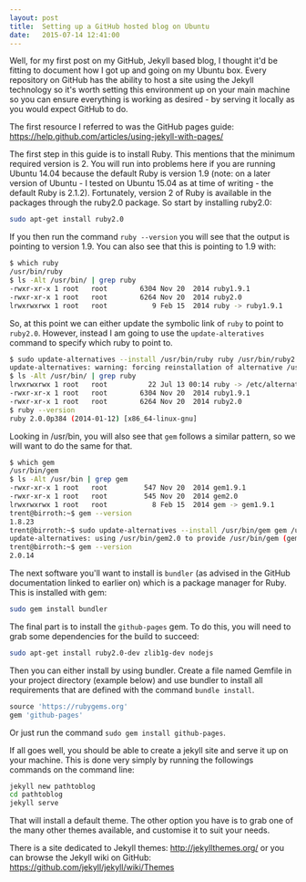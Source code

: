```yaml
---
layout: post
title:  Setting up a GitHub hosted blog on Ubuntu
date:   2015-07-14 12:41:00
---
```


Well, for my first post on my GitHub, Jekyll based blog, I thought it'd be fitting to document how I got up and going on my Ubuntu box. Every repository on GitHub has the ability to host a site using the Jekyll technology so it's worth setting this environment up on your main machine so you can ensure everything is working as desired - by serving it locally as you would expect GitHub to do.

The first resource I referred to was the GitHub pages guide: <https://help.github.com/articles/using-jekyll-with-pages/>

The first step in this guide is to install Ruby. This mentions that the minimum required version is 2. You will run into problems here if you are running Ubuntu 14.04 because the default Ruby is version 1.9 (note: on a later version of Ubuntu - I tested on Ubuntu 15.04 as at time of writing - the default Ruby is 2.1.2). Fortunately, version 2 of Ruby is available in the packages through the ruby2.0 package. So start by installing ruby2.0:

```bash
sudo apt-get install ruby2.0
```

If you then run the command `ruby --version` you will see that the output is pointing to version 1.9. You can also see that this is pointing to 1.9 with:

```bash
$ which ruby
/usr/bin/ruby
$ ls -Alt /usr/bin/ | grep ruby
-rwxr-xr-x 1 root   root        6304 Nov 20  2014 ruby1.9.1
-rwxr-xr-x 1 root   root        6264 Nov 20  2014 ruby2.0
lrwxrwxrwx 1 root   root           9 Feb 15  2014 ruby -> ruby1.9.1
```

So, at this point we can either update the symbolic link of `ruby` to point to `ruby2.0`. However, instead I am going to use the `update-alteratives` command to specify which ruby to point to.

```bash
$ sudo update-alternatives --install /usr/bin/ruby ruby /usr/bin/ruby2.0 1
update-alternatives: warning: forcing reinstallation of alternative /usr/bin/ruby2.0 because link group ruby is broken
$ ls -Alt /usr/bin/ | grep ruby
lrwxrwxrwx 1 root   root          22 Jul 13 00:14 ruby -> /etc/alternatives/ruby
-rwxr-xr-x 1 root   root        6304 Nov 20  2014 ruby1.9.1
-rwxr-xr-x 1 root   root        6264 Nov 20  2014 ruby2.0
$ ruby --version
ruby 2.0.0p384 (2014-01-12) [x86_64-linux-gnu]
```

Looking in /usr/bin, you will also see that `gem` follows a similar pattern, so we will want to do the same for that.


```bash
$ which gem
/usr/bin/gem
$ ls -Alt /usr/bin | grep gem
-rwxr-xr-x 1 root   root         547 Nov 20  2014 gem1.9.1
-rwxr-xr-x 1 root   root         545 Nov 20  2014 gem2.0
lrwxrwxrwx 1 root   root           8 Feb 15  2014 gem -> gem1.9.1
trent@birroth:~$ gem --version
1.8.23
trent@birroth:~$ sudo update-alternatives --install /usr/bin/gem gem /usr/bin/gem2.0 1
update-alternatives: using /usr/bin/gem2.0 to provide /usr/bin/gem (gem) in auto mode
trent@birroth:~$ gem --version
2.0.14
```

The next software you'll want to install is `bundler` (as advised in the GitHub documentation linked to earlier on) which is a package manager for Ruby. This is installed with gem:

```bash
sudo gem install bundler
```

The final part is to install the `github-pages` gem. To do this, you will need to grab some dependencies for the build to succeed:

```bash
sudo apt-get install ruby2.0-dev zlib1g-dev nodejs
```

Then you can either install by using bundler. Create a file named Gemfile in your project directory (example below) and use bundler to install all requirements that are defined with the command `bundle install`.

```ruby
source 'https://rubygems.org'
gem 'github-pages'
```

Or just run the command `sudo gem install github-pages`.

If all goes well, you should be able to create a jekyll site and serve it up on your machine. This is done very simply by running the followings commands on the command line:

```bash
jekyll new pathtoblog
cd pathtoblog
jekyll serve
```

That will install a default theme. The other option you have is to grab one of the many other themes available, and customise it to suit your needs.

There is a site dedicated to Jekyll themes: <http://jekyllthemes.org/> or you can browse the Jekyll wiki on GitHub: <https://github.com/jekyll/jekyll/wiki/Themes>
